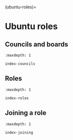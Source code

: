 (ubuntu-roles)=
# Ubuntu roles


## Councils and boards

```{toctree}
:maxdepth: 1

index-councils
```


## Roles

```{toctree}
:maxdepth: 1

index-roles
```


## Joining a role

```{toctree}
:maxdepth: 1

index-joining
```

